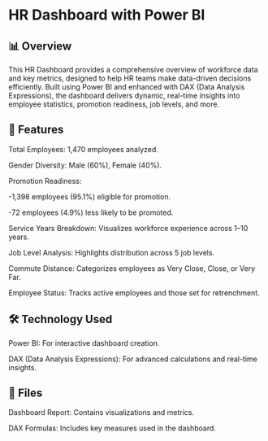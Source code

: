 # HR Dashboard with Power BI

## 📊 Overview

This HR Dashboard provides a comprehensive overview of workforce data and key metrics, designed to help HR teams make data-driven decisions efficiently. Built using Power BI and enhanced with DAX (Data Analysis Expressions), the dashboard delivers dynamic, real-time insights into employee statistics, promotion readiness, job levels, and more.

## 🚀 Features

Total Employees: 1,470 employees analyzed.

Gender Diversity: Male (60%), Female (40%).

Promotion Readiness:

  -1,398 employees (95.1%) eligible for promotion.

  -72 employees (4.9%) less likely to be promoted.

Service Years Breakdown: Visualizes workforce experience across 1–10 years.

Job Level Analysis: Highlights distribution across 5 job levels.

Commute Distance: Categorizes employees as Very Close, Close, or Very Far.

Employee Status: Tracks active employees and those set for retrenchment.

## 🛠️ Technology Used

Power BI: For interactive dashboard creation.

DAX (Data Analysis Expressions): For advanced calculations and real-time insights.

## 📂 Files

Dashboard Report: Contains visualizations and metrics.

DAX Formulas: Includes key measures used in the dashboard.
